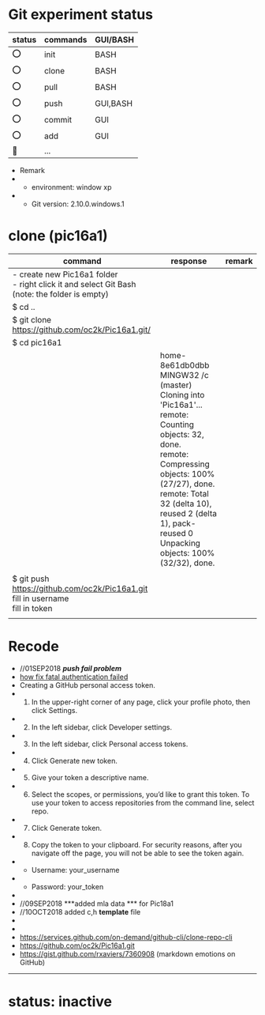 Git experiment status
====

| status  | commands  | GUI/BASH  |
|---|---|---|
| :o: | init | BASH |
| :o: | clone | BASH |
| :o: | pull | BASH |
| :o: | push | GUI,BASH |
| :o: | commit | GUI |
| :o: | add | GUI |
| :walking: | ... |   |

* Remark
* - environment: window xp
* - Git version: 2.10.0.windows.1 

# clone (pic16a1)

| command  | response  | remark  |
|---|---|---|
| - create new Pic16a1 folder </br> - right click it and select Git Bash </br> (note: the folder is empty) |   |   |
| $ cd .. |   |   |
| $ git clone https://github.com/oc2k/Pic16a1.git/ |   |   |
| $ cd pic16a1 |   |   |
| |home-8e61db0dbb MINGW32 /c (master) </br> Cloning into 'Pic16a1'... </br> remote: Counting objects: 32, done. </br> remote: Compressing objects: 100% (27/27), done. </br> remote: Total 32 (delta 10), reused 2 (delta 1), pack-reused 0 </br> Unpacking objects: 100% (32/32), done. | |
||||
| $ git push https://github.com/oc2k/Pic16a1.git </br> fill in username </br> fill in token |   |   |
||||





# Recode
* //01SEP2018 ***push fail problem***
* [how fix fatal authentication failed](https://mycyberuniverse.com/web/how-fix-fatal-authentication-failed-for-https-github-com.html)
* Creating a GitHub personal access token.
* 1. In the upper-right corner of any page, click your profile photo, then click Settings.
* 2. In the left sidebar, click Developer settings.
* 3. In the left sidebar, click Personal access tokens.
* 4. Click Generate new token.
* 5. Give your token a descriptive name.
* 6. Select the scopes, or permissions, you’d like to grant this token. To use your token to access repositories from the command line, select repo.
* 7. Click Generate token.
* 8. Copy the token to your clipboard. For security reasons, after you navigate off the page, you will not be able to see the token again.
* - Username: your_username
* - Password: your_token
*
* //09SEP2018 ***added mla data *** for Pic18a1
* //10OCT2018 added c,h **template** file
*
* 
* https://services.github.com/on-demand/github-cli/clone-repo-cli
* https://github.com/oc2k/Pic16a1.git
* https://gist.github.com/rxaviers/7360908 (markdown emotions on GitHub)
***


# status: inactive
